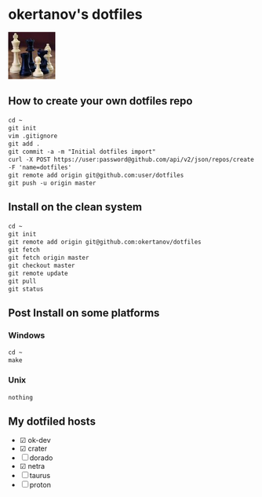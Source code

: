 okertanov's dotfiles
====================

![.face](https://github.com/okertanov/dotfiles/raw/master/.face "My .face file")

How to create your own dotfiles repo
------------------------------------
    cd ~
    git init
    vim .gitignore
    git add .
    git commit -a -m "Initial dotfiles import"
    curl -X POST https://user:password@github.com/api/v2/json/repos/create -F 'name=dotfiles'
    git remote add origin git@github.com:user/dotfiles
    git push -u origin master

Install on the clean system
---------------------------
    cd ~
    git init
    git remote add origin git@github.com:okertanov/dotfiles
    git fetch
    git fetch origin master
    git checkout master
    git remote update
    git pull
    git status

Post Install on some platforms
------------------------------
### Windows
    cd ~
    make

### Unix
    nothing

My dotfiled hosts
-----------------
* ☑  ok-dev
* ☑  crater
* ☐  dorado
* ☑  netra
* ☐  taurus
* ☐  proton

